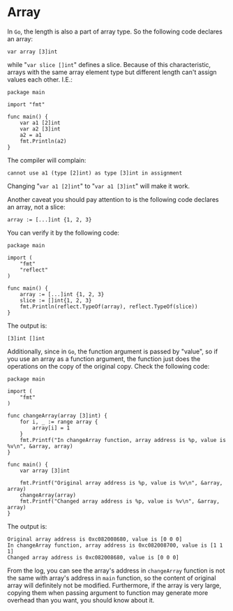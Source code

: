 # Array

In `Go`, the length is also a part of array type. So the following code declares an array:

```text
var array [3]int
```

while "`var slice []int`" defines a slice. Because of this characteristic, arrays with the same array element type but different length can't assign values each other. I.E.:

```text
package main

import "fmt"

func main() {
    var a1 [2]int
    var a2 [3]int
    a2 = a1
    fmt.Println(a2)
}
```

The compiler will complain:

```text
cannot use a1 (type [2]int) as type [3]int in assignment
```

Changing "`var a1 [2]int`" to "`var a1 [3]int`" will make it work.

Another caveat you should pay attention to is the following code declares an array, not a slice:

```text
array := [...]int {1, 2, 3} 
```

You can verify it by the following code:

```text
package main

import (
    "fmt"
    "reflect"
)

func main() {
    array := [...]int {1, 2, 3}
    slice := []int{1, 2, 3}
    fmt.Println(reflect.TypeOf(array), reflect.TypeOf(slice))
}
```

The output is:

```text
[3]int []int
```

Additionally, since in `Go`, the function argument is passed by "value", so if you use an array as a function argument, the function just does the operations on the copy of the original copy. Check the following code:

```text
package main

import (
    "fmt"
)

func changeArray(array [3]int) {
    for i, _ := range array {
        array[i] = 1
    }
    fmt.Printf("In changeArray function, array address is %p, value is %v\n", &array, array)
}

func main() {
    var array [3]int

    fmt.Printf("Original array address is %p, value is %v\n", &array, array)
    changeArray(array)
    fmt.Printf("Changed array address is %p, value is %v\n", &array, array)
}   
```

The output is:

```text
Original array address is 0xc082008680, value is [0 0 0]
In changeArray function, array address is 0xc082008700, value is [1 1 1]
Changed array address is 0xc082008680, value is [0 0 0]
```

From the log, you can see the array's address in `changeArray` function is not the same with array's address in `main` function, so the content of original array will definitely not be modified. Furthermore, if the array is very large, copying them when passing argument to function may generate more overhead than you want, you should know about it.

